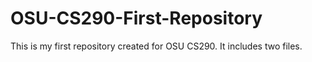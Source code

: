 # OSU-CS290-First-Repository
This is my first repository created for OSU CS290. It includes two files. 
